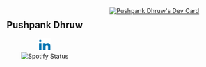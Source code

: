 <div style="display: flex; justify-content: center;">
  <div style="flex: 1; padding: 0 10px;">
    <div align="center">
      <h2>Pushpank Dhruw</h2>
      <a href="https://www.linkedin.com/in/%E2%9A%A1pushpank-dhruw-109935171/">
        <img src="https://github.com/ChrisCooper0/ChrisCooper0/blob/main/linkedin.svg" height="30" alt="LinkedIn"/>
      </a>
    </div>
    <div align="center">
      <img src="https://spotify-github-profile.vercel.app/api/view.svg?uid=31n4pl3isknyibo6fng5jafr3ygi&redirect=true" alt="Spotify Status"/>
    </div>
  </div>
  <div style="flex: 1; padding: 0 10px;">
    <div align="center">
      <a href="https://app.daily.dev/pushpank_dhruw">
        <img src="https://api.daily.dev/devcards/v2/0-VqGObpU.png?type=default&r=g90" width="356" alt="Pushpank Dhruw's Dev Card"/>
      </a>
    </div>
  </div>
</div>
